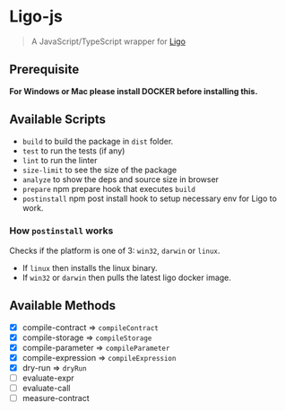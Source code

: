 # Ligo-js

> A JavaScript/TypeScript wrapper for [Ligo](https://ligolang.org/)

## Prerequisite

**For Windows or Mac please install DOCKER before installing this.**

## Available Scripts

- `build` to build the package in `dist` folder.
- `test` to run the tests (if any)
- `lint` to run the linter
- `size-limit` to see the size of the package
- `analyze` to show the deps and source size in browser
- `prepare` npm prepare hook that executes `build`
- `postinstall` npm post install hook to setup necessary env for Ligo to work.

### How `postinstall` works

Checks if the platform is one of 3: `win32`, `darwin` or `linux`.

- If `linux` then installs the linux binary.
- If `win32` or `darwin` then pulls the latest ligo docker image.

## Available Methods

- [x] compile-contract => `compileContract`
- [x] compile-storage => `compileStorage`
- [x] compile-parameter => `compileParameter`
- [x] compile-expression => `compileExpression`
- [x] dry-run => `dryRun`
- [ ] evaluate-expr
- [ ] evaluate-call
- [ ] measure-contract
